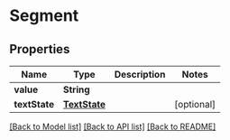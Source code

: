 ﻿
# Segment


## Properties
Name | Type | Description | Notes
------------ | ------------- | ------------- | -------------
**value** | **String** |  | 
**textState** | [**TextState**](TextState.md) |  | [optional]


[[Back to Model list]](../README.md#documentation-for-models) [[Back to API list]](../README.md#documentation-for-api-endpoints) [[Back to README]](../README.md)


